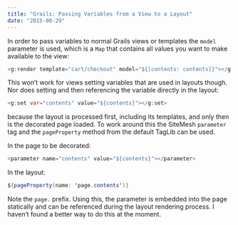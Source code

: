 ```yaml
---
title: "Grails: Passing Variables from a View to a Layout"
date: "2015-08-29"
---
```


In order to pass variables to normal Grails views or templates the `model` parameter is used, which is a `Map` that contains all values you want to make available to the view:

```java
<g:render template="cart/checkout" model="${[contents: contents]}"></g:render>
```

This won’t work for views setting variables that are used in layouts though. Nor does setting and then referencing the variable directly in the layout:

```java
<g:set var="contents" value="${contents}"></g:set>
```

because the layout is processed first, including its templates, and only then is the decorated page loaded. To work around this the SiteMesh `parameter` tag and the `pageProperty` method from the default TagLib can be used.

In the page to be decorated:

```java
<parameter name="contents" value="${contents}"></parameter>
```

In the layout:

```java
${pageProperty(name: 'page.contents')}
```

Note the `page.` prefix. Using this, the parameter is embedded into the page statically and can be referenced during the layout rendering process. I haven’t found a better way to do this at the moment.